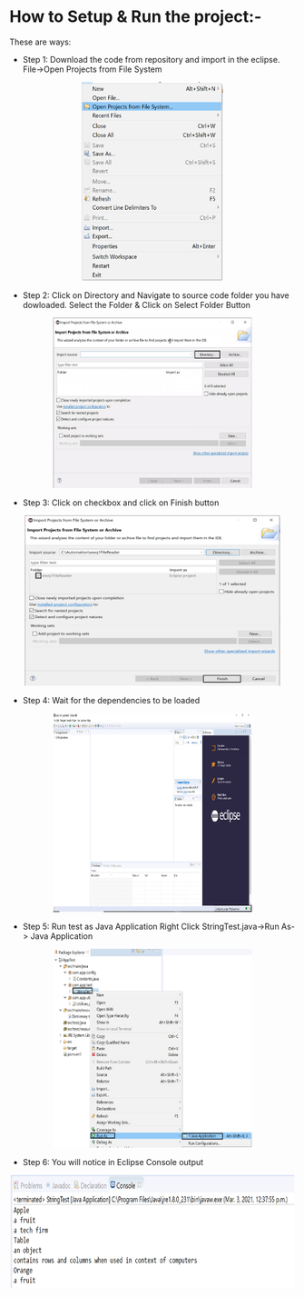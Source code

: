 
# How to Setup & Run the project:-
These are ways:

* Step 1: Download the code from repository and import in the eclipse. File->Open Projects from File System
<p align="center">
<img width="250" height="350" src="Image/importFile.png"><br />
</p>


* Step 2: Click on Directory and Navigate to source code folder you have dowloaded. Select the Folder & Click on Select Folder Button
<p align="center">
<img width="350" height="300" src="Image/clickondirectory.png"><br />
</p>


* Step 3: Click on checkbox and click on Finish button
<p align="center">
<img width="450" height="300" src="Image/clickcheckboxandfinishbtn.png"><br />
</p>

* Step 4: Wait for the dependencies to be loaded
<p align="center">
<img width="350" height="350" src="Image/waitforprojecttoloaddependencies.png"><br />
</p>


* Step 5: Run test as Java Application Right Click StringTest.java->Run As-> Java Application
<p align="center">
<img width="350" height="350" src="Image/runasJavaapp.png"><br />
</p>


* Step 6: You will notice in Eclipse Console output 
<p align="center">
<img width="500" height="200" src="Image/consolepart1.png"><br />
</p>


